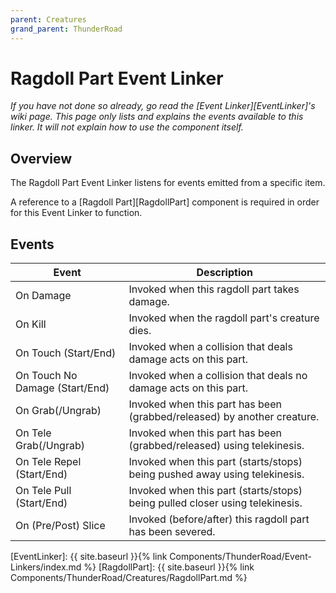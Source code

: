 ```yaml
---
parent: Creatures
grand_parent: ThunderRoad
---
```

# Ragdoll Part Event Linker
*If you have not done so already, go read the [Event Linker][EventLinker]'s wiki page. This page only lists and explains the events available to this linker. It will not explain how to use the component itself.*

## Overview
The Ragdoll Part Event Linker listens for events emitted from a specific item.

A reference to a [Ragdoll Part][RagdollPart] component is required in order for this Event Linker to function.

## Events

| Event                             | Description
| ---                               | ---
| On Damage                         | Invoked when this ragdoll part takes damage.
| On Kill                           | Invoked when the ragdoll part's creature dies.
| On Touch (Start/End)              | Invoked when a collision that deals damage acts on this part.
| On Touch No Damage (Start/End)    | Invoked when a collision that deals no damage acts on this part.
| On Grab(/Ungrab)                  | Invoked when this part has been (grabbed/released) by another creature.
| On Tele Grab(/Ungrab)             | Invoked when this part has been (grabbed/released) using telekinesis.
| On Tele Repel (Start/End)         | Invoked when this part (starts/stops) being pushed away using telekinesis.
| On Tele Pull (Start/End)          | Invoked when this part (starts/stops) being pulled closer using telekinesis.
| On (Pre/Post) Slice               | Invoked (before/after) this ragdoll part has been severed.




[EventLinker]: {{ site.baseurl }}{% link Components/ThunderRoad/Event-Linkers/index.md %}
[RagdollPart]: {{ site.baseurl }}{% link Components/ThunderRoad/Creatures/RagdollPart.md %}